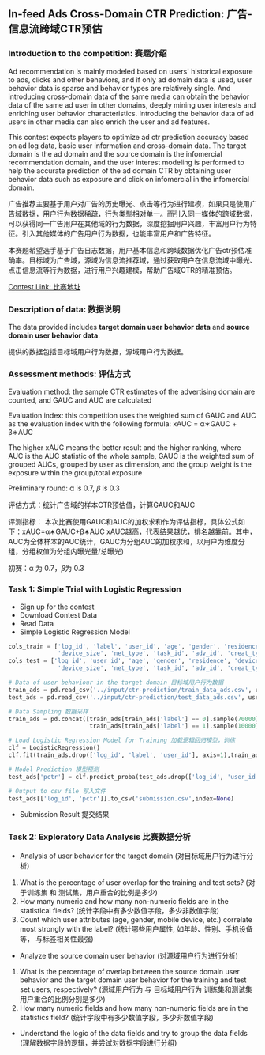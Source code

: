 ## In-feed Ads Cross-Domain CTR Prediction: 广告-信息流跨域CTR预估
### Introduction to the competition: 赛题介绍
Ad recommendation is mainly modeled based on users' historical exposure to ads, clicks and other behaviors, and if only ad domain data is used, user behavior data is sparse and behavior types are relatively single. And introducing cross-domain data of the same media can obtain the behavior data of the same ad user in other domains, deeply mining user interests and enriching user behavior characteristics. Introducing the behavior data of ad users in other media can also enrich the user and ad features.

This contest expects players to optimize ad ctr prediction accuracy based on ad log data, basic user information and cross-domain data. The target domain is the ad domain and the source domain is the infomercial recommendation domain, and the user interest modeling is performed to help the accurate prediction of the ad domain CTR by obtaining user behavior data such as exposure and click on infomercial in the infomercial domain.

广告推荐主要基于用户对广告的历史曝光、点击等行为进行建模，如果只是使用广告域数据，用户行为数据稀疏，行为类型相对单一。而引入同一媒体的跨域数据，可以获得同一广告用户在其他域的行为数据，深度挖掘用户兴趣，丰富用户行为特征。引入其他媒体的广告用户行为数据，也能丰富用户和广告特征。

本赛题希望选手基于广告日志数据，用户基本信息和跨域数据优化广告ctr预估准确率。目标域为广告域，源域为信息流推荐域，通过获取用户在信息流域中曝光、点击信息流等行为数据，进行用户兴趣建模，帮助广告域CTR的精准预估。

[Contest Link: 比赛地址](https://developer.huawei.com/consumer/cn/activity/starAI2022/algo/competition.html#/preliminary/info/006/rank)

### Description of data: 数据说明
The data provided includes **target domain user behavior data** and **source domain user behavior data**.

提供的数据包括目标域用户行为数据，源域用户行为数据。


### Assessment methods: 评估方式
Evaluation method: the sample CTR estimates of the advertising domain are counted, and GAUC and AUC are calculated

Evaluation index: this competition uses the weighted sum of GAUC and AUC as the evaluation index with the following formula: xAUC = α∗GAUC + β∗AUC

The higher xAUC means the better result and the higher ranking, where AUC is the AUC statistic of the whole sample, GAUC is the weighted sum of grouped AUCs, grouped by user as dimension, and the group weight is the exposure within the group/total exposure

Preliminary round: α is 0.7, 𝛽 is 0.3

评估方式：统计广告域的样本CTR预估值，计算GAUC和AUC

评测指标： 本次比赛使用GAUC和AUC的加权求和作为评估指标，具体公式如下：xAUC=α∗GAUC+β∗AUC
xAUC越高，代表结果越优，排名越靠前。其中，AUC为全体样本的AUC统计，GAUC为分组AUC的加权求和，以用户为维度分组，分组权值为分组内曝光量/总曝光)

初赛：α 为 0.7，𝛽为 0.3

### Task 1: Simple Trial with Logistic Regression
- Sign up for the contest
- Download Contest Data
- Read Data
- Simple Logistic Regression Model
```python
cols_train = ['log_id', 'label', 'user_id', 'age', 'gender', 'residence', 'device_name',
              'device_size', 'net_type', 'task_id', 'adv_id', 'creat_type_cd']
cols_test = ['log_id', 'user_id', 'age', 'gender', 'residence', 'device_name',
              'device_size', 'net_type', 'task_id', 'adv_id', 'creat_type_cd']

# Data of user behaviour in the target domain 目标域用户行为数据
train_ads = pd.read_csv('../input/ctr-prediction/train_data_ads.csv', usecols = cols_train)
test_ads = pd.read_csv('../input/ctr-prediction/test_data_ads.csv', usecols = cols_test)

# Data Sampling 数据采样
train_ads = pd.concat([train_ads[train_ads['label'] == 0].sample(70000),
                       train_ads[train_ads['label'] == 1].sample(10000)])

# Load Logistic Regression Model for Training 加载逻辑回归模型，训练
clf = LogisticRegression()
clf.fit(train_ads.drop(['log_id', 'label', 'user_id'], axis=1),train_ads['label'])

# Model Prediction 模型预测
test_ads['pctr'] = clf.predict_proba(test_ads.drop(['log_id', 'user_id'], axis=1),)[:, 1]

# Output to csv file 写入文件
test_ads[['log_id', 'pctr']].to_csv('submission.csv',index=None)
```
- Submission Result 提交结果

### Task 2: Exploratory Data Analysis 比赛数据分析
- Analysis of user behavior for the target domain (对目标域用户行为进行分析)
1. What is the percentage of user overlap for the training and test sets? (对于训练集 和 测试集，用户重合的比例是多少)
2. How many numeric and how many non-numeric fields are in the statistical fields? (统计字段中有多少数值字段，多少非数值字段)
3. Count which user attributes (age, gender, mobile device, etc.) correlate most strongly with the label? (统计哪些用户属性, 如年龄、性别、手机设备等， 与标签相关性最强)

- Analyze the source domain user behavior (对源域用户行为进行分析)
1. What is the percentage of overlap between the source domain user behavior and the target domain user behavior for the training and test set users, respectively? (源域用户行为 与 目标域用户行为 训练集和测试集用户重合的比例分别是多少)
2. How many numeric fields and how many non-numeric fields are in the statistics field? (统计字段中有多少数值字段，多少非数值字段)

- Understand the logic of the data fields and try to group the data fields (理解数据字段的逻辑，并尝试对数据字段进行分组)























